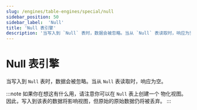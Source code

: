 ```yaml
---
slug: /engines/table-engines/special/null
sidebar_position: 50
sidebar_label:  'Null'
title: 'Null 表引擎'
description: '当写入到 `Null` 表时，数据会被忽略。当从 `Null` 表读取时，响应为空。'
---
```



# Null 表引擎

当写入到 `Null` 表时，数据会被忽略。当从 `Null` 表读取时，响应为空。

:::note
如果你在想这有什么用，请注意你可以在 `Null` 表上创建一个 物化视图。因此，写入到该表的数据将影响视图，但原始的原始数据仍将被丢弃。
:::
